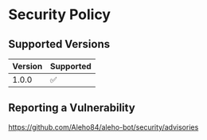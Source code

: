 # Security Policy

## Supported Versions

| Version | Supported          |
| ------- | ------------------ |
| 1.0.0   | :white_check_mark: |

## Reporting a Vulnerability
https://github.com/Aleho84/aleho-bot/security/advisories
